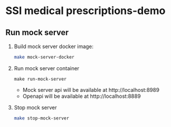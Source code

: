 # SSI medical prescriptions-demo


## Run mock server
1. Build mock server docker image:
    ```bash
    make mock-server-docker
    ```
2. Run mock server container
    ```
    make run-mock-server
    ```
    - Mock server api will be available at http://localhost:8989
    - Openapi will be available at http://localhost:8889

3. Stop mock server
    ```bash
    make stop-mock-server
    ```